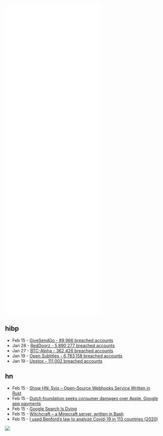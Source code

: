 ![Metrics](https://raw.githubusercontent.com/phixion/phixion/master/metrics.svg)

## hibp

<!--
for https://github.com/phixion/phixion/blob/main/.github/workflows/feeds.yml
-->
<!--START_SECTION:haveibeenpwnd-->
- Feb 15 - [GiveSendGo - 89,966 breached accounts](https://haveibeenpwned.com/PwnedWebsites#GiveSendGo)
- Jan 28 - [RedDoorz - 5,890,277 breached accounts](https://haveibeenpwned.com/PwnedWebsites#RedDoorz)
- Jan 27 - [BTC-Alpha - 362,426 breached accounts](https://haveibeenpwned.com/PwnedWebsites#BTCAlpha)
- Jan 19 - [Open Subtitles - 6,783,158 breached accounts](https://haveibeenpwned.com/PwnedWebsites#OpenSubtitles)
- Jan 19 - [Upstox - 111,002 breached accounts](https://haveibeenpwned.com/PwnedWebsites#Upstox)
<!--END_SECTION:haveibeenpwnd-->

## hn

<!--
for https://github.com/phixion/phixion/blob/main/.github/workflows/feeds.yml
-->
<!--START_SECTION:hn-->
- Feb 15 - [Show HN: Svix – Open-Source Webhooks Service Written in Rust](https://github.com/svix/svix-webhooks)
- Feb 15 - [Dutch foundation seeks consumer damages over Apple, Google app payments](https://www.reuters.com/technology/dutch-foundation-seeks-consumer-damages-over-apple-google-app-payments-2022-02-15/)
- Feb 15 - [Google Search Is Dying](https://dkb.io/post/google-search-is-dying)
- Feb 15 - [Witchcraft – a Minecraft server, written in Bash](https://sdomi.pl/weblog/15-witchcraft-minecraft-server-in-bash/)
- Feb 15 - [I used Benford’s law to analyze Covid-19 in 113 countries (2020)](https://kevinbasset.medium.com/i-used-benfords-law-to-analyze-covid-19-in-113-countries-1a1194668069)
<!--END_SECTION:hn-->

<!--
for https://yhype.me
-->
![](https://hit.yhype.me/github/profile?user_id=13013670)
